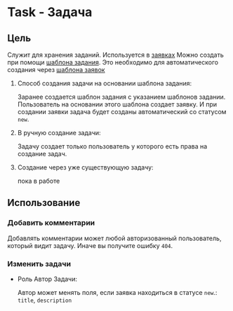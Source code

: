# Task - Задача

## Цель
Служит для хранения заданий. Используется в [заявках](./Request.md)
Можно создать при помощи [шаблона задания](./TaskTemplate.md). 
Это необходимо для автоматического создания через [шаблона заявок](./RequestTemplate.md)

1. Способ создания задачи на основании шаблона задания:

    Заранее создается шаблон задания с указанием шаблонов задании.
    Пользователь на основании этого шаблона создает заявку. 
    И при создании заявки задача будет созданы автоматический со статусом `new`.
2. В ручную создание задачи:
    
    Задачу создает только пользователь у которого есть права на создание задач.
3. Создание через уже существующую задачу:
    
    пока в работе

## Использование


### Добавить комментарии
Добавлять комментарии может любой авторизованный пользователь, 
который видит задачу. Иначе вы получите ошибку `404`.

### Изменить задачи
* Роль Автор Задачи:
    
    Автор может менять поля, если заявка находиться в статусе `new`.:
    `title`, `description`
